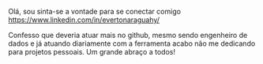 Olá, sou sinta-se a vontade para se conectar comigo https://www.linkedin.com/in/evertonaraguahy/

Confesso que deveria atuar mais no github, mesmo sendo engenheiro de dados e já atuando diariamente com a ferramenta acabo não me dedicando para projetos pessoais. Um grande abraço a todos!
